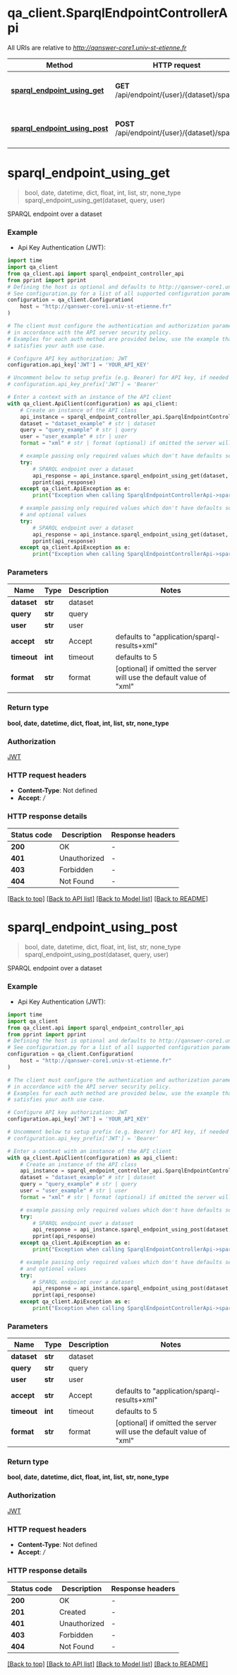# qa_client.SparqlEndpointControllerApi

All URIs are relative to *http://qanswer-core1.univ-st-etienne.fr*

Method | HTTP request | Description
------------- | ------------- | -------------
[**sparql_endpoint_using_get**](SparqlEndpointControllerApi.md#sparql_endpoint_using_get) | **GET** /api/endpoint/{user}/{dataset}/sparql | SPARQL endpoint over a dataset
[**sparql_endpoint_using_post**](SparqlEndpointControllerApi.md#sparql_endpoint_using_post) | **POST** /api/endpoint/{user}/{dataset}/sparql | SPARQL endpoint over a dataset


# **sparql_endpoint_using_get**
> bool, date, datetime, dict, float, int, list, str, none_type sparql_endpoint_using_get(dataset, query, user)

SPARQL endpoint over a dataset

### Example

* Api Key Authentication (JWT):

```python
import time
import qa_client
from qa_client.api import sparql_endpoint_controller_api
from pprint import pprint
# Defining the host is optional and defaults to http://qanswer-core1.univ-st-etienne.fr
# See configuration.py for a list of all supported configuration parameters.
configuration = qa_client.Configuration(
    host = "http://qanswer-core1.univ-st-etienne.fr"
)

# The client must configure the authentication and authorization parameters
# in accordance with the API server security policy.
# Examples for each auth method are provided below, use the example that
# satisfies your auth use case.

# Configure API key authorization: JWT
configuration.api_key['JWT'] = 'YOUR_API_KEY'

# Uncomment below to setup prefix (e.g. Bearer) for API key, if needed
# configuration.api_key_prefix['JWT'] = 'Bearer'

# Enter a context with an instance of the API client
with qa_client.ApiClient(configuration) as api_client:
    # Create an instance of the API class
    api_instance = sparql_endpoint_controller_api.SparqlEndpointControllerApi(api_client)
    dataset = "dataset_example" # str | dataset
    query = "query_example" # str | query
    user = "user_example" # str | user
    format = "xml" # str | format (optional) if omitted the server will use the default value of "xml"

    # example passing only required values which don't have defaults set
    try:
        # SPARQL endpoint over a dataset
        api_response = api_instance.sparql_endpoint_using_get(dataset, query, user)
        pprint(api_response)
    except qa_client.ApiException as e:
        print("Exception when calling SparqlEndpointControllerApi->sparql_endpoint_using_get: %s\n" % e)

    # example passing only required values which don't have defaults set
    # and optional values
    try:
        # SPARQL endpoint over a dataset
        api_response = api_instance.sparql_endpoint_using_get(dataset, query, user, format=format)
        pprint(api_response)
    except qa_client.ApiException as e:
        print("Exception when calling SparqlEndpointControllerApi->sparql_endpoint_using_get: %s\n" % e)
```


### Parameters

Name | Type | Description  | Notes
------------- | ------------- | ------------- | -------------
 **dataset** | **str**| dataset |
 **query** | **str**| query |
 **user** | **str**| user |
 **accept** | **str**| Accept | defaults to "application/sparql-results+xml"
 **timeout** | **int**| timeout | defaults to 5
 **format** | **str**| format | [optional] if omitted the server will use the default value of "xml"

### Return type

**bool, date, datetime, dict, float, int, list, str, none_type**

### Authorization

[JWT](../README.md#JWT)

### HTTP request headers

 - **Content-Type**: Not defined
 - **Accept**: */*


### HTTP response details

| Status code | Description | Response headers |
|-------------|-------------|------------------|
**200** | OK |  -  |
**401** | Unauthorized |  -  |
**403** | Forbidden |  -  |
**404** | Not Found |  -  |

[[Back to top]](#) [[Back to API list]](../README.md#documentation-for-api-endpoints) [[Back to Model list]](../README.md#documentation-for-models) [[Back to README]](../README.md)

# **sparql_endpoint_using_post**
> bool, date, datetime, dict, float, int, list, str, none_type sparql_endpoint_using_post(dataset, query, user)

SPARQL endpoint over a dataset

### Example

* Api Key Authentication (JWT):

```python
import time
import qa_client
from qa_client.api import sparql_endpoint_controller_api
from pprint import pprint
# Defining the host is optional and defaults to http://qanswer-core1.univ-st-etienne.fr
# See configuration.py for a list of all supported configuration parameters.
configuration = qa_client.Configuration(
    host = "http://qanswer-core1.univ-st-etienne.fr"
)

# The client must configure the authentication and authorization parameters
# in accordance with the API server security policy.
# Examples for each auth method are provided below, use the example that
# satisfies your auth use case.

# Configure API key authorization: JWT
configuration.api_key['JWT'] = 'YOUR_API_KEY'

# Uncomment below to setup prefix (e.g. Bearer) for API key, if needed
# configuration.api_key_prefix['JWT'] = 'Bearer'

# Enter a context with an instance of the API client
with qa_client.ApiClient(configuration) as api_client:
    # Create an instance of the API class
    api_instance = sparql_endpoint_controller_api.SparqlEndpointControllerApi(api_client)
    dataset = "dataset_example" # str | dataset
    query = "query_example" # str | query
    user = "user_example" # str | user
    format = "xml" # str | format (optional) if omitted the server will use the default value of "xml"

    # example passing only required values which don't have defaults set
    try:
        # SPARQL endpoint over a dataset
        api_response = api_instance.sparql_endpoint_using_post(dataset, query, user)
        pprint(api_response)
    except qa_client.ApiException as e:
        print("Exception when calling SparqlEndpointControllerApi->sparql_endpoint_using_post: %s\n" % e)

    # example passing only required values which don't have defaults set
    # and optional values
    try:
        # SPARQL endpoint over a dataset
        api_response = api_instance.sparql_endpoint_using_post(dataset, query, user, format=format)
        pprint(api_response)
    except qa_client.ApiException as e:
        print("Exception when calling SparqlEndpointControllerApi->sparql_endpoint_using_post: %s\n" % e)
```


### Parameters

Name | Type | Description  | Notes
------------- | ------------- | ------------- | -------------
 **dataset** | **str**| dataset |
 **query** | **str**| query |
 **user** | **str**| user |
 **accept** | **str**| Accept | defaults to "application/sparql-results+xml"
 **timeout** | **int**| timeout | defaults to 5
 **format** | **str**| format | [optional] if omitted the server will use the default value of "xml"

### Return type

**bool, date, datetime, dict, float, int, list, str, none_type**

### Authorization

[JWT](../README.md#JWT)

### HTTP request headers

 - **Content-Type**: Not defined
 - **Accept**: */*


### HTTP response details

| Status code | Description | Response headers |
|-------------|-------------|------------------|
**200** | OK |  -  |
**201** | Created |  -  |
**401** | Unauthorized |  -  |
**403** | Forbidden |  -  |
**404** | Not Found |  -  |

[[Back to top]](#) [[Back to API list]](../README.md#documentation-for-api-endpoints) [[Back to Model list]](../README.md#documentation-for-models) [[Back to README]](../README.md)

